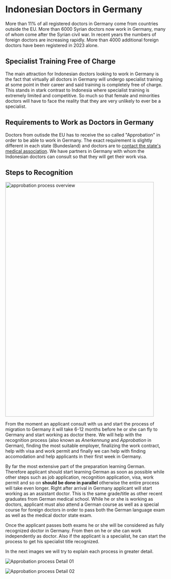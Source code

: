 # Indonesian Doctors in Germany

More than 11% of all registered doctors in Germany come from countries outside the EU. More than 6000 Syrian doctors now work in Germany, many of whom come after the Syrian civil war. In recent years the numbers of foreign doctors are increasing rapidly. More than 4000 additional foreign doctors have been registered in 2023 alone.

## Specialist Training Free of Charge

The main attraction for Indonesian doctors looking to work in Germany is the fact that virtually all doctors in Germany will undergo specialist training at some point in their career and said training is completely free of charge. This stands in stark contrast to Indonesia where specialist training is extremely limited and competitive. So much so that female and minorities doctors will have to face the reality that they are very unlikely to ever be a specialist.

## Requirements to Work as Doctors in Germany

Doctors from outisde the EU has to receive the so called "Approbation" in order to be able to work in Germany. The exact requirement is slightly different in each state (Bundesland) and doctors are to [contact the state's medical association](https://www.bundesaerztekammer.de/fileadmin/user_upload/BAEK/Themen/Aus-Fort-Weiterbildung/Ausbildung/Liste_Approbationsbehoerden_final_230424.pdf). We have partners in Germany with whom the Indonesian doctors can consult so that they will get their work visa.

## Steps to Recognition

<img src="/img/Approbation-Process.png" alt="approbation process overview" height="734" width="465" />

From the moment an applicant consult with us and start the process of migration to Germany it will take 6-12 months before he or she can fly to Germany and start working as doctor there. We will help with the recognition process (also known as *Anerkennung* and *Approbation* in German), finding the most suitable employer, finalizing the work contract, help with visa and work permit and finally we can help with finding accomodation and help applicants in their first week in Germany.

By far the most extensive part of the preparation learning German. Therefore applicant should start learning German as soon as possible while other steps such as job application, recognition application, visa, work permit and so on **should be done in parallel** otherwise the entire process will take even longer. Right after arrival in Germany applicant will start working as an assistant doctor. This is the same grade/title as other recent graduates from German medical school. While he or she is working as doctors, applicant must also attend a German course as well as a special course for foreign doctors in order to pass both the German language exam as well as the medical doctor state exam.

Once the applicant passes both exams he or she will be considered as fully recognized doctor in Germany. From then on he or she can work independently as doctor. Also if the applicant is a specialist, he can start the process to get his specialist title recognized.

In the next images we will try to explain each process in greater detail.

![Approbation process Detail 01](/img/Approbation-Process-Detail-01.png)


![Approbation process Detail 02](/img/Approbation-Process-Detail-02.png)
